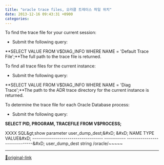 ```yaml
---
title: "oracle trace files, 오라클 트레이스 파일 위치"
date: 2013-12-16 09:43:31 +0900
categories: 
---
```

  

To find the trace file for your current session:




- Submit the following query:


**SELECT VALUE FROM V$DIAG_INFO WHERE NAME = 'Default Trace File';**The full path to the trace file is returned.






[]()To find all trace files for the current instance:


- Submit the following query:


**SELECT VALUE FROM V$DIAG_INFO WHERE NAME = 'Diag Trace';**The path to the ADR trace directory for the current instance is returned.






[]()To determine the trace file for each Oracle Database process:


- Submit the following query:


**SELECT PID, PROGRAM, TRACEFILE FROM V$PROCESS;**



  
  
  
<font color="#222222">XXXX SQL&amp;gt;show parameter user_dump_dest;&amp;#xD;
&amp;#xD;
NAME                                 TYPE        VALUE&amp;#xD;
------------------------------------ ----------- ------------------------------&amp;#xD;
user_dump_dest                       string      /oracle/~~~~~</font>











***
[🔗original-link](http://www.mins01.com/mh/tech/read/853)
